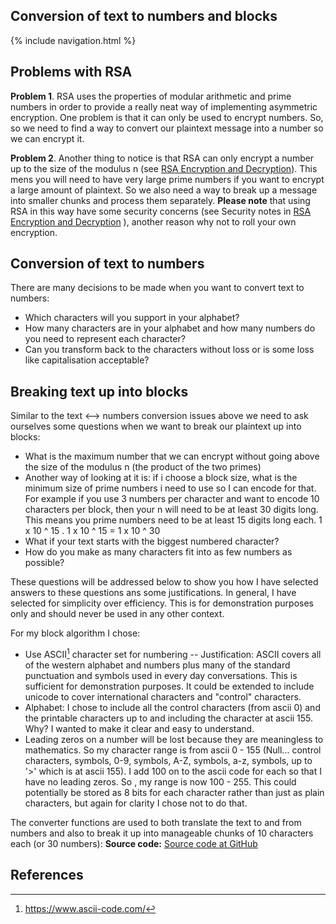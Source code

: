 ## Conversion of text to numbers and blocks

{% include navigation.html %}

## Problems with RSA

**Problem 1**. RSA uses the properties of modular arithmetic and prime numbers in order to provide a really neat way of implementing asymmetric encryption. One problem is that it can only be used to encrypt numbers. So, so we need to find a way to convert our plaintext message into a number so we can encrypt it.

**Problem 2**. Another thing to notice is that RSA can only encrypt a number up to the size of the modulus n (see <a href="rsa">RSA Encryption and Decryption</a>). This mens you will need to have very large prime numbers if you want to encrypt a large amount of plaintext. So we also need a way to break up a message into smaller chunks and process them separately. **Please note** that using RSA in this way have some security concerns (see Security notes in <a href="rsa">RSA Encryption and Decryption</a> ), another reason why not to roll your own encryption.

## Conversion of text to numbers

There are many decisions to be made when you want to convert text to numbers:

- Which characters will you support in your alphabet?
- How many characters are in your alphabet and how many numbers do you need to represent each character?
- Can you transform back to the characters without loss or is some loss like capitalisation acceptable?

## Breaking text up into blocks

Similar to the text <--> numbers conversion issues above we need to ask ourselves some questions when we want to break our plaintext up into blocks:

- What is the maximum number that we can encrypt without going above the size of the modulus n (the product of the two primes)
- Another way of looking at it is: if i choose a block size, what is the minimum size of prime numbers i need to use so I can encode for that. For example if you use 3 numbers per character and want to encode 10 characters per block, then your n will need to be at least 30 digits long. This means you prime numbers need to be at least 15 digits long each. 1 x 10 ^ 15 . 1 x 10 ^ 15 = 1 x 10 ^ 30
- What if your text starts with the biggest numbered character?
- How do you make as many characters fit into as few numbers as possible?

These questions will be addressed below to show you how I have selected answers to these questions ans some justifications. In general, I have selected for simplicity over efficiency. This is for demonstration purposes only and should never be used in any other context.

For my block algorithm I chose:

- Use ASCII[^ascii] character set for numbering
  -- Justification: ASCII covers all of the western alphabet and numbers plus many of the standard punctuation and symbols used in every day conversations. This is sufficient for demonstration purposes. It could be extended to include unicode to cover international characters and "control" characters.
- Alphabet: I chose to include all the control characters (from ascii 0) and the printable characters up to and including the character at ascii 155. Why? I wanted to make it clear and easy to understand.
- Leading zeros on a number will be lost because they are meaningless to mathematics. So my character range is from ascii 0 - 155 (Null... control characters, symbols, 0-9, symbols, A-Z, symbols, a-z, symbols, up to '>' which is at ascii 155). I add 100 on to the ascii code for each so that I have no leading zeros. So , my range is now 100 - 255. This could potentially be stored as 8 bits for each character rather than just as plain characters, but again for clarity I chose not to do that.

The converter functions are used to both translate the text to and from numbers and also to break it up into manageable chunks of 10 characters each (or 30 numbers):
**Source code:** [Source code at GitHub](https://github.com/nhoyle-unsw/learn-encryption-with-python/blob/main/converter.py)

## References

[^1]: <https://stackoverflow.com/questions/4528982/convert-alphabet-letters-to-number-in-python>
[^ascii]: <https://www.ascii-code.com/>
[^max-rsa-size]: <https://info.townsendsecurity.com/bid/29195/how-much-data-can-you-encrypt-with-rsa-keys>
[^string-to-integer]: <https://www.geeksforgeeks.org/convert-string-to-integer-in-python/>
[^iterate-over-nth-character]: <https://stackoverflow.com/questions/51121911/iterate-over-every-nth-element-in-string-in-loop-python>
[^split-string-nth-character]: <https://stackoverflow.com/questions/9475241/split-string-every-nth-character>
[^ascii-value-of-char]: <https://stackoverflow.com/questions/227459/how-to-get-the-ascii-value-of-a-character>

